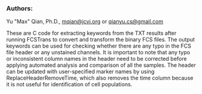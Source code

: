 ### Authors: 
Yu "Max" Qian, Ph.D., mqian@jcvi.org or qianyu.cs@gmail.com


These are C code for extracting keywords from the TXT results after running FCSTrans to convert and transform the binary FCS files. The output keywords can be used for checking whether there are any typo in the FCS file header or any unstained channels. It is important to note that any typo or inconsistent column names in the header need to be corrected before applying automated analysis and comparison of all the samples.
The header can be updated with user-specified marker names by using ReplaceHeaderRemoveTime, which also removes the time column because it is not useful for identification of cell populations.
